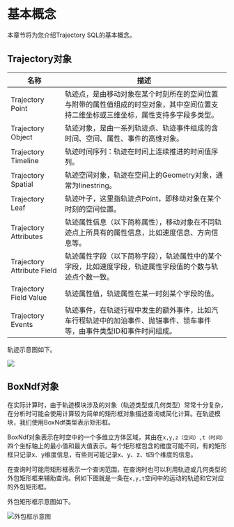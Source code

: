 # 基本概念

本章节将为您介绍Trajectory SQL的基本概念。

## Trajectory对象

|名称|描述|
|--|--|
|Trajectory Point|轨迹点，是由移动对象在某个时刻所在的空间位置与附带的属性值组成的时空对象，其中空间位置支持二维坐标或三维坐标，属性支持多字段多类型。|
|Trajectory Object|轨迹对象，是由一系列轨迹点、轨迹事件组成的含时间、空间、属性、事件的高维对象。|
|Trajectory Timeline|轨迹时间序列：轨迹在时间上连续推进的时间值序列。|
|Trajectory Spatial|轨迹空间对象，轨迹在空间上的Geometry对象，通常为linestring。|
|Trajectory Leaf|轨迹叶子，这里指轨迹点Point，即移动对象在某个时刻的空间位置。|
|Trajectory Attributes|轨迹属性信息（以下简称属性），移动对象在不同轨迹点上所具有的属性信息，比如速度信息、方向信息等。|
|Trajectory Attribute Field|轨迹属性字段（以下简称字段），轨迹属性中的某个字段，比如速度字段，轨迹属性字段值的个数与轨迹点个数一致。|
|Trajectory Field Value|轨迹属性值，轨迹属性在某一时刻某个字段的值。|
|Trajectory Events|轨迹事件，在轨迹行程中发生的额外事件，比如汽车行程轨迹中的加油事件、抛锚事件、锁车事件等，由事件类型ID和事件时间组成。|

轨迹示意图如下。

![](https://static-aliyun-doc.oss-accelerate.aliyuncs.com/assets/img/zh-CN/6429209951/p38819.png)

## BoxNdf对象

在实际计算时，由于轨迹模块涉及的对象（轨迹类型或几何类型）常常十分复杂，在分析时可能会使用计算较为简单的矩形框对象描述查询或简化计算。在轨迹模块，我们使用BoxNdf类型表示矩形框。

BoxNdf对象表示在时空中的一个多维立方体区域，其由在`x,y,z（空间）,t（时间）`四个坐标轴上的最小值和最大值表示。每个矩形框包含的维度可能不同，有的矩形框只记录x、y维度信息，有些则可能记录x、y、z、t四个维度的信息。

在查询时可能用矩形框表示一个查询范围，在查询时也可以利用轨迹或几何类型的外包矩形框来辅助查询。例如下图就是一条在`x,y,t`空间中的运动的轨迹和它对应的外包矩形框。

外包矩形框示意图如下。

![外包框示意图](https://static-aliyun-doc.oss-accelerate.aliyuncs.com/assets/img/zh-CN/9450469951/p164110.png)

